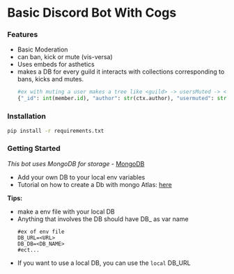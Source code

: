 # Basic Discord Bot With Cogs
### Features
- Basic Moderation
- can ban, kick or mute (vis-versa)
- Uses embeds for asthetics
- makes a DB for every guild it interacts with collections corresponding to bans, kicks and mutes.
    ```python
    #ex with muting a user makes a tree like <guild> -> usersMuted -> <user>:
    {"_id": int(member.id), "author": str(ctx.author), "usermuted": str(member.name+"#"+member.discriminator), "reason": reason, "time": time, "date": datetime.datetime.utcnow()}
    ```
### Installation

```bash
pip install -r requirements.txt
```

### Getting Started
*This bot uses MongoDB for storage* - [MongoDB](https://www.mongodb.com/)
- Add your own DB to your local env variables
- Tutorial on how to create a Db with mongo Atlas: [here](https://www.mongodb.com/docs/atlas/getting-started/)

**Tips:**
- make a env file with your local DB
- Anything that involves the DB should have DB_ as var name 
    ```env
    #ex of env file
    DB_URL=<URL>
    DB_DB=<DB_NAME>
    #ect...
    ```
- If you want to use a local DB, you can use the `local` DB_URL